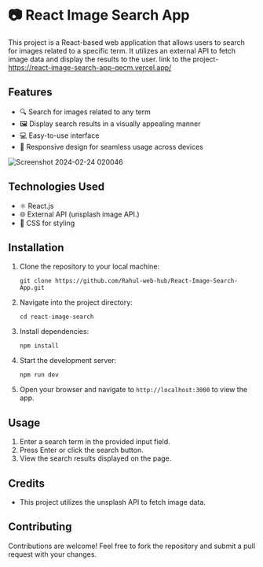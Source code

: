 # 📷 React Image Search App

This project is a React-based web application that allows users to search for images related to a specific term. It utilizes an external API to fetch image data and display the results to the user.
link to the project-https://react-image-search-app-qecm.vercel.app/

## Features

- 🔍 Search for images related to any term
- 🖼️ Display search results in a visually appealing manner
- 💻 Easy-to-use interface
- 📱 Responsive design for seamless usage across devices
  
![Screenshot 2024-02-24 020046](https://github.com/Rahul-web-hub/React-Image-Search-App/assets/120596309/2d3aad2e-1edc-4e5d-ac89-a9d8866a9fb2)

## Technologies Used


- ⚛️ React.js
- 🌐 External API (unsplash image API.)
- 🎨 CSS for styling

## Installation

1. Clone the repository to your local machine:
   ```
   git clone https://github.com/Rahul-web-hub/React-Image-Search-App.git
   ```

2. Navigate into the project directory:
   ```
   cd react-image-search
   ```

3. Install dependencies:
   ```
   npm install
   ```

4. Start the development server:
   ```
   npm run dev
   ```

5. Open your browser and navigate to `http://localhost:3000` to view the app.

## Usage

1. Enter a search term in the provided input field.
2. Press Enter or click the search button.
3. View the search results displayed on the page.

## Credits

- This project utilizes the unsplash API to fetch image data.

## Contributing

Contributions are welcome! Feel free to fork the repository and submit a pull request with your changes.

